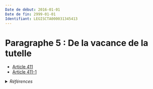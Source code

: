 ```yaml
---
Date de début: 2016-01-01
Date de fin: 2999-01-01
Identifiant: LEGISCTA000031345413
---
```


<h1>Paragraphe 5 : De la vacance de la tutelle</h1>

- [Article 411](article_411.md)
- [Article 411-1](article_411-1.md)

<details>
  <summary><em>Références</em></summary>

  <h2>Articles faisant référence à la section</h2>
  
  <ul>
    <li>
      <a href="https://legal.tricoteuses.fr//redirection/LEGIARTI000031322336?vers=git&vers=legifrance">Ordonnance n° 2015-1288 du 15 octobre 2015 portant simplification et modernisation du droit de la famille - article 4 ENTIEREMENT_MODIF</a> DEPLACE source
    </li>
  </ul>
</details>
